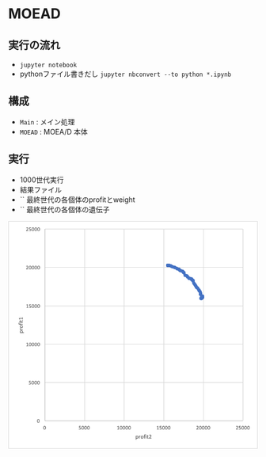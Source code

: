 # MOEAD
## 実行の流れ
- `jupyter notebook`
- pythonファイル書きだし `jupyter nbconvert --to python *.ipynb`

## 構成
- `Main` : メイン処理
- `MOEAD` : MOEA/D 本体

## 実行
- 1000世代実行
- 結果ファイル
 - `` 最終世代の各個体のprofitとweight
 - `` 最終世代の各個体の遺伝子

<img src="gen1000_graph.png">
